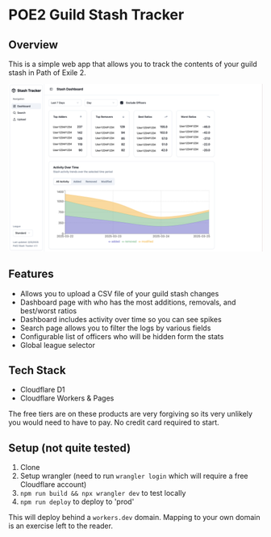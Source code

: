 # POE2 Guild Stash Tracker

## Overview

This is a simple web app that allows you to track the contents of your guild stash in Path of Exile 2.

![Stash Tool homepage](/docs/images/homescreen.png)

## Features

- Allows you to upload a CSV file of your guild stash changes
- Dashboard page with who has the most additions, removals, and best/worst ratios
- Dashboard includes activity over time so you can see spikes
- Search page allows you to filter the logs by various fields
- Configurable list of officers who will be hidden form the stats
- Global league selector

## Tech Stack

* Cloudflare D1
* Cloudflare Workers & Pages

The free tiers are on these products are very forgiving so its very unlikely you would need to have to pay. No credit card required to start.

## Setup (not quite tested)

1. Clone
2. Setup wrangler (need to run `wrangler login` which will require a free Cloudflare account)
3. `npm run build && npx wrangler dev` to test locally
4. `npm run deploy` to deploy to 'prod'

This will deploy behind a `workers.dev` domain. Mapping to your own domain is an exercise left to the reader.
